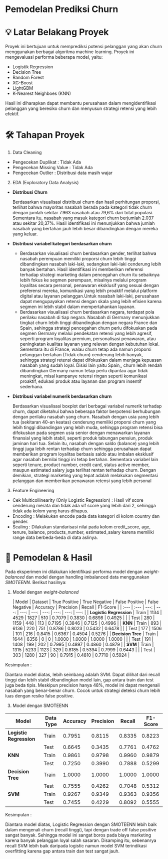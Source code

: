  # Pemodelan Prediksi Churn

 # 💡 Latar Belakang Proyek

Proyek ini bertujuan untuk memprediksi potensi pelanggan yang akan churn menggunakan berbagai algoritma machine learning. Proyek ini mengevaluasi performa beberapa model, yaitu: 

- Logistik Regression
- Decision Tree
- Random Forest
- XG-Boost
- LightGBM
- K-Nearest Neighboes (KNN)

 Hasil ini diharapkan dapat membantu perusahaan dalam mengidentifikasi pelanggan yang beresiko churn dan menyusun strategi retensi yang lebih efektif.

 # 🛠️ Tahapan Proyek
1. Data Cleaning
   
- Pengecekan Duplikat : Tidak Ada
- Pengecekan Missing Value : Tidak Ada
- Pengecekan Outlier : Distribusi data masih wajar

2. EDA (Exploratory Data Analysis)

- **Distribusi Churn**
  
    Berdasarkan visualisasi distribusi churn dan hasil perhitungan proporsi, terlihat bahwa mayoritas nasabah berada pada kategori tidak churn dengan jumlah sekitar 7.963 nasabah atau 79,6% dari total populasi. Sementara itu, nasabah yang masuk kategori churn berjumlah 2.037 atau sekitar 20,37%. Hasil identifikasi ini menunjukkan bahwa jumlah nasabah yang bertahan jauh lebih besar dibandingkan dengan mereka yang keluar.
  
- **Distribusi variabel kategori berdasarkan churn**
  
    - Berdasarkan visualisasi churn berdasarkan gender, terlihat bahwa nasabah perempuan memiliki proporsi churn lebih tinggi dibandingkan nasabah laki-laki, sedangkan laki-laki cenderung lebih banyak bertahan. Hasil identifikasi ini memberikan referensi terhadap strategi marketing dalam pencegahan churn itu sebaiknya lebih fokus ke segmen perempuan, misalnya melalui program loyalitas secara personal, penawaran eksklusif yang sesuai dengan preferensi mereka, komunikasi yang lebih proaktif melalui platform digital atau layanan pelanggan.Untuk nasabah laki-laki, perusahaan dapat mengupayakan retensi dengan skala yang lebih efisien karena segmen ini lebih stabil dalam mempertahankan layanan.
    - Berdasarkan visualisasi churn berdasarkan negara, terdapat pola perilaku nasabah di tiap negara. Nasabah di Germany menunjukkan tingkat churn lebih tinggi dibandingkan dengan negara France dan Spain, sehingga strategi pencegahan churn perlu difokuskan pada segmen Germany melalui pendekatan retensi yang lebih agresif, seperti program loyalitas premium, personalisasi penawaran, atau peningkatan kualitas layanan yang relevan dengan kebutuhan lokal. Sementara itu di France, walau churn tetap ada namun proporsi pelanggan bertahan (Tidak churn) cenderung lebih banyak, sehingga strategi retensi dapat difokuskan dalam menjaga kepuasan nasabah yang sudah loyal. Disisi lain yaitu Spain,, churn lebih rendah dibandingkan Germany namun tetap perlu dipantau agar tidak meningkat, misal kampanye retensi ringan seperti komunikasi proaktif, edukasi produk atau layanan dan program insentif sederhana.
 
- **Distribusi variabel numerik berdasarkan churn**

  Berdasarkan visualisasi boxplot dari berbagai variabel numerik terhadap churn, dapat diketahui bahwa beberapa faktor berpotensi berhubungan dengan perilaku nasabah yang churn. Nasabah dengan usia yang lebih tua (sekitaran 40-an keatas) cenderung memiliki proporsi churn yang lebih tinggi dibandingan yang lebih muda, sehingga program retensi bisa difokuskan pada segmen usia senior dengan menawarkan layanan finansial yang lebih stabil, seperti produk tabungan pensiun, produk jaminan hari tua. Selain itu, nasabah dengan saldo (balance) yang lebih tinggi juga lebih rentan terhadap churn sehingga perusahaan dapat memberikan program loyalitas berbasis saldo atau imbalan eksklusif agar nasabah bernilai tinggi ini tetap bertahan. Sementara variabel lain seperti tenure, product number, credit card, status active member, maupun estimated salary juga terlihat rentan terhadap churn. Dengan demikian, strategi marketing yang tepat adalah melakukan segmentasi pelanggan dan memberikan penawaran retensi yang lebih personal


3. Feature Engineering
- Cek Multicollinearity (Only Logistic Regression) : Hasil vif score cenderung merata dan tidak ada vif score yang lebih dari 2, sehingga tidak ada kolom yang harus dihapus.
- Encoding : Melakukan encode pada data kategori di kolom country dan gender.
- Scaling : Dilakukan standarisasi nilai pada kolom credit_score, age, tenure, balance, products_number, estimated_salary karena memiliki range data berbeda-beda di data aslinya.

# 🤖 Pemodelan & Hasil
Pada eksperimen ini dilakukan identifikasi performa model dengan _weight-balanced_  dan model dengan handling imbalanced data menggunakan _SMOTEENN_. Berikut hasilnya:

1. Model dengan _weight-balanced_
   
   | Model | Dataset | True Positive | True Negative | False Positive | False Negative | Accuracy | Precision | Recall | F1-Score |
| :--- | :--- | ---: | ---: | ---: | ---: | ---: | ---: | ---: | ---: |
| **Logistic Regression** | Train | 1134 | 4529 | 1827 | 510 | 0.7079 | 0.3830 | 0.6898 | 0.4925 |
|  | Test | 280 | 1159 | 448 | 113 | 0.7195 | 0.3846 | 0.7125 | 0.4996 |
| **KNN** | Train | 893 | 6136 | 220 | 751 | 0.8786 | 0.8023 | 0.5432 | 0.6478 |
|  | Test | 177 | 1506 | 101 | 216 | 0.8415 | 0.6367 | 0.4504 | 0.5276 |
| **Decision Tree** | Train | 1644 | 6356 | 0 | 0 | 1.0000 | 1.0000 | 1.0000 | 1.0000 |
|  | Test | 191 | 1408 | 199 | 202 | 0.7995 | 0.4897 | 0.4860 | 0.4879 |
| **SVM** | Train | 1315 | 5233 | 1123 | 329 | 0.8185 | 0.5394 | 0.7999 | 0.6443 |
|  | Test | 303 | 1280 | 327 | 90 | 0.7915 | 0.4810 | 0.7710 | 0.5924 |

Kesimpulan :

Diantara model diatas, lebih seimbang adalah SVM. Dapat dilihat dari recall tinggi dan lebih stabil dibandingkan model lain, gap antara train dan test juga beda tipis. Meskipun precision hanya 48%, model ini dapat mengenali nasabah yang benar-benar churn. Cocok untuk strategi deteksi churn lebih luas dengan resiko false positive.

3. Model dengan SMOTEENN


| Model                | Data Type | Accuracy | Precision | Recall | F1-Score |
|----------------------|------------|-----------|------------|---------|-----------|
| **Logistic Regression** | Train | 0.7951 | 0.8115 | 0.8335 | 0.8223 |
|                      | Test  | 0.6645 | 0.3435 | 0.7761 | 0.4762 |
| **KNN**              | Train | 0.9861 | 0.9798 | 0.9960 | 0.9879 |
|                      | Test  | 0.7250 | 0.3990 | 0.7888 | 0.5299 |
| **Decision Tree**    | Train | 1.0000 | 1.0000 | 1.0000 | 1.0000 |
|                      | Test  | 0.7555 | 0.4262 | 0.7048 | 0.5312 |
| **SVM**              | Train | 0.9267 | 0.9349 | 0.9363 | 0.9356 |
|                      | Test  | 0.7455 | 0.4229 | 0.8092 | 0.5555 |

Kesimpulan :

Diantara model diatas, Logistic Regression dengan SMOTEENN lebih baik dalam mengenali churn (recall tinggi), tapi dengan trade off false positive sangat banyak. Sehingga model ini sangat boros pada biaya marketing karena banyak pelanggan loyal salah sasaran. Disamping itu, sebenanrya recall SVM lebih baik daripada logistic namun model SVM terindikasi overfitting karena gap antara train dan test sangat jauh.

# 


